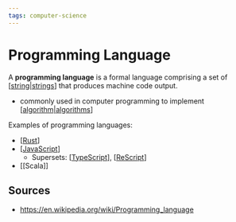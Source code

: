 ```yaml
---
tags: computer-science
---
```


# Programming Language

A **programming language** is a formal language comprising a set of [[string|strings]] that produces machine code output.

- commonly used in computer programming to implement [[algorithm|algorithms]]

Examples of programming languages:

- [[Rust]]
- [[JavaScript]]
  - Supersets: [[TypeScript]], [[ReScript]]
- [[Scala]]

## Sources

- <https://en.wikipedia.org/wiki/Programming_language>

[//begin]: # "Autogenerated link references for markdown compatibility"
[string|strings]: string "String"
[algorithm|algorithms]: algorithm "Algorithm"
[Rust]: rust "Rust"
[JavaScript]: javascript "JavaScript"
[TypeScript]: typescript "TypeScript"
[ReScript]: rescript "ReScript"
[//end]: # "Autogenerated link references"
